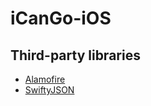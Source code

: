 # iCanGo-iOS

## Third-party libraries
-   [Alamofire](https://github.com/Alamofire/Alamofire)
-   [SwiftyJSON](https://github.com/SwiftyJSON/SwiftyJSON)